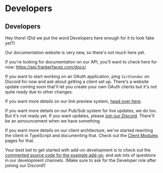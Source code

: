 # Developers
## Developers

Hey there! (Did we put the word Developers here enough for it to look fake yet?)

Our documentation website is very new, so there's not much here yet.

If you're looking for documentation on our API, you'll want to check here
for now: https://api.frankerfacez.com/docs/

If you want to start working on an OAuth application, ping `SirStendec` on
Discord for now and ask about getting a client set up. There's a website update
coming soon that'll let you create your own OAuth clients but it's not quite
ready due to other changes.

If you want more details on our link preview system, [head over here](link-preview/).

If you want more details on our Pub/Sub system for live updates, we do too. But
it's not ready yet. If you want updates, please [join our Discord](https://discord.gg/UrAkGhT). There'll be
an announcement when we have something.

If you want more details on our client architecture, we've started rewriting
the client in TypeScript and documenting that. Check out the
[Client Modules](client/modules) pages for that.

Your best bet to get started with add-on development is to check out the [commented
source code for the example add-on](https://github.com/FrankerFaceZ/Add-Ons/blob/master/src/example/index.js), and ask lots of questions in our development
channels. (Make sure to ask for the Developer role after joining our Discord!)